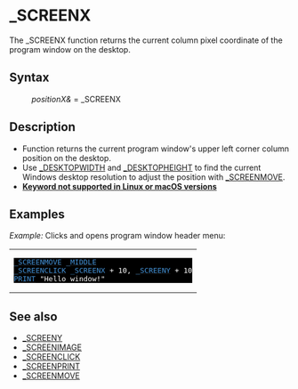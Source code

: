 <style>pre.codeide, pre.outputfixed, .outputcrt0 { background-color: #000 !important; color: #FFF !important; }</style><!DOCTYPE html>
<html class="client-nojs" dir="ltr" lang="en">
<head>
<title>_SCREENX - QB64 Phoenix Edition Wiki</title>
</head>
<body class="mediawiki ltr sitedir-ltr mw-hide-empty-elt ns-0 ns-subject page-SCREENX rootpage-SCREENX skin-vector action-view skin-vector-legacy vector-feature-language-in-header-enabled vector-feature-language-in-main-page-header-disabled vector-feature-language-alert-in-sidebar-disabled vector-feature-sticky-header-disabled vector-feature-sticky-header-edit-disabled vector-feature-table-of-contents-disabled vector-feature-visual-enhancement-next-disabled">
<div class="mw-body" id="content" role="main">
<a id="top"></a>
<h1 class="firstHeading mw-first-heading" id="firstHeading">_SCREENX</h1>
<div class="vector-body" id="bodyContent">
<div class="mw-body-content mw-content-ltr" dir="ltr" id="mw-content-text" lang="en"><div class="mw-parser-output"><p>The <a class="mw-selflink selflink">_SCREENX</a> function returns the current column pixel coordinate of the program window on the desktop.
</p>
<h2><span class="mw-headline" id="Syntax">Syntax</span></h2>
<dl><dd><i>positionX&amp;</i> = <a class="mw-selflink selflink">_SCREENX</a></dd></dl>
<p>
</p>
<h2><span class="mw-headline" id="Description">Description</span></h2>
<ul><li>Function returns the current program window's upper left corner column position on the desktop.</li>
<li>Use <a href="DESKTOPWIDTH" title="DESKTOPWIDTH">_DESKTOPWIDTH</a> and <a href="DESKTOPHEIGHT" title="DESKTOPHEIGHT">_DESKTOPHEIGHT</a> to find the current Windows desktop resolution to adjust the position with <a href="SCREENMOVE" title="SCREENMOVE">_SCREENMOVE</a>.</li>
<li><b><a href="Keywords_currently_not_supported_by_QB64#Keywords_not_supported_in_Linux_or_macOS_versions" title="Keywords currently not supported by QB64">Keyword not supported in Linux or macOS versions</a></b></li></ul>
<p>
</p>
<h2><span class="mw-headline" id="Examples">Examples</span></h2>
<p><i>Example:</i> Clicks and opens program window header menu:
</p>
<table cellpadding="15px" width="100%">
<tbody><tr>
<td><pre class="codeide"><a href="SCREENMOVE" title="SCREENMOVE"><span style="color:#4593D8;">_SCREENMOVE</span></a> <a href="SCREENMOVE" title="SCREENMOVE"><span style="color:#4593D8;">_MIDDLE</span></a>
<a href="SCREENCLICK" title="SCREENCLICK"><span style="color:#4593D8;">_SCREENCLICK</span></a> <a class="mw-selflink selflink"><span style="color:#4593D8;">_SCREENX</span></a> + 10, <a href="SCREENY" title="SCREENY"><span style="color:#4593D8;">_SCREENY</span></a> + 10
<a href="PRINT" title="PRINT"><span style="color:#4593D8;">PRINT</span></a> "Hello window!"
</pre>
</td></tr></tbody></table>
<p>
</p>
<h2><span class="mw-headline" id="See_also">See also</span></h2>
<ul><li><a href="SCREENY" title="SCREENY">_SCREENY</a></li>
<li><a href="SCREENIMAGE" title="SCREENIMAGE">_SCREENIMAGE</a></li>
<li><a href="SCREENCLICK" title="SCREENCLICK">_SCREENCLICK</a></li>
<li><a href="SCREENPRINT" title="SCREENPRINT">_SCREENPRINT</a></li>
<li><a href="SCREENMOVE" title="SCREENMOVE">_SCREENMOVE</a></li></ul>
<p>
</p>
<!-- 
NewPP limit report
Cached time: 20240715062446
Cache expiry: 86400
Reduced expiry: false
Complications: [show‐toc]
CPU time usage: 0.026 seconds
Real time usage: 0.035 seconds
Preprocessor visited node count: 67/1000000
Post‐expand include size: 1016/2097152 bytes
Template argument size: 116/2097152 bytes
Highest expansion depth: 3/100
Expensive parser function count: 0/100
Unstrip recursion depth: 0/20
Unstrip post‐expand size: 0/5000000 bytes
-->
<!--
Transclusion expansion time report (%,ms,calls,template)
100.00%   19.737      1 -total
 12.17%    2.401      1 Template:PageSyntax
 11.07%    2.186      1 Template:PageExamples
 11.03%    2.178      1 Template:PageDescription
 10.63%    2.098      6 Template:Cl
 10.48%    2.068      1 Template:Parameter
  9.78%    1.930      1 Template:PageNavigation
  9.71%    1.917      1 Template:CodeStart
  9.46%    1.868      1 Template:PageSeeAlso
  9.32%    1.839      1 Template:CodeEnd
-->
<!-- Saved in parser cache with key qb64pnix_mw19894-mwmb_:pcache:idhash:320-0!canonical and timestamp 20240715062446 and revision id 6525.
 -->
</div>
</div>
</div>
</div>
</body>
</html>